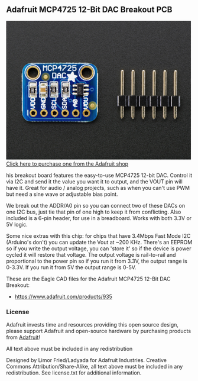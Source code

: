 ## Adafruit MCP4725 12-Bit DAC Breakout PCB
<a href="http://www.adafruit.com/products/935"><img src="assets/image.jpg?raw=true" width="500px"><br/>
Click here to purchase one from the Adafruit shop</a>

his breakout board features the easy-to-use MCP4725 12-bit DAC. Control it via I2C and send it the value you want it to output, and the VOUT pin will have it. Great for audio / analog projects, such as when you can't use PWM but need a sine wave or adjustable bias point.

We break out the ADDR/A0 pin so you can connect two of these DACs on one I2C bus, just tie that pin of one high to keep it from conflicting. Also included is a 6-pin header, for use in a breadboard. Works with both 3.3V or 5V logic.

Some nice extras with this chip: for chips that have 3.4Mbps Fast Mode I2C (Arduino's don't) you can update the Vout at ~200 KHz. There's an EEPROM so if you write the output voltage, you can 'store it' so if the device is power cycled it will restore that voltage. The output voltage is rail-to-rail and proportional to the power pin so if you run it from 3.3V, the output range is 0-3.3V. If you run it from 5V the output range is 0-5V.

These are the Eagle CAD files for the Adafruit MCP4725 12-Bit DAC Breakout:
- https://www.adafruit.com/products/935

### License

Adafruit invests time and resources providing this open source design, please support Adafruit and open-source hardware by purchasing products from [Adafruit](https://www.adafruit.com)!

All text above must be included in any redistribution

Designed by Limor Fried/Ladyada for Adafruit Industries.
Creative Commons Attribution/Share-Alike, all text above must be included in any redistribution. 
See license.txt for additional information.
